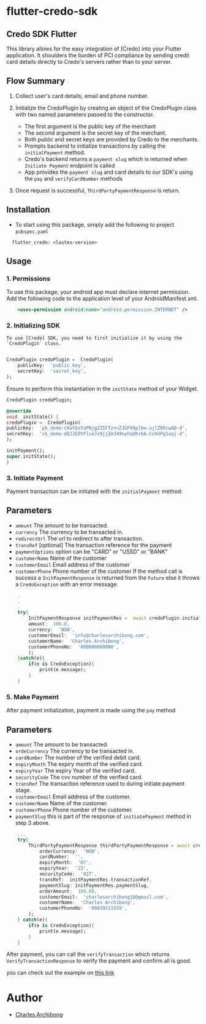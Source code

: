 # flutter-credo-sdk

## Credo SDK Flutter

This library allows for the easy integration of [Credo] into your Flutter application. It shoulders the burden of PCI compliance by sending credit card details directly to Credo's servers rather than to your server.

## Flow Summary

1. Collect user's card details, email and phone number. 
	
2. Initialize the CredoPlugin by creating an object of the CredoPlugin class with two named parameters passed to the constructor.
	- The first argument is the public key of the merchant
	- The second argument is the secret key of the merchant.
	- Both public and secret keys are provided by Credo to the merchants.
	-  Prompts backend to initialize transactions by calling the `initialPayment` method.
	- Credo's backend returns a `payment slug` which is returned when `Initiate Payment` endpoint is called
	- App provides the `payment slug` and card details to our SDK's using the `pay` and `verifyCardNumber` methods
	
3. Once request is successful,  `ThirdPartyPaymentResponse` is return.


## Installation
- To start using this package, simply add the following to project `pubspec.yaml`

```
  flutter_credo: <lastes-version>
```

## Usage

### 1. Permissions
To use this package, your android app must declare internet permission. Add the following code to the application level of your AndroidManifest.xml.

```xml
	<uses-permission android:name="android.permission.INTERNET" />
```

### 2. Initializing SDK
	To use [Credo] SDK, you need to first initialize it by using the `CredoPlugin` class.
	
```dart

CredoPlugin credoPlugin =  CredoPlugin(
    publicKey:  'public_key',
    secretKey:  'secret_key',
);

```
Ensure to perform this instantiation in the `initState` method of your Widget.

```dart
CredoPlugin credoPlugin;

@override
void  initState() {
credoPlugin =  CredoPlugin(
publicKey:  'pk_demo-cKwtbsYaPNjgZZIFfznnZJGP49plbw.ujlZ0XcwAD-d',
secretKey:  'sk_demo-dQJJE9tFlunJv9jjZmJ49nyhqXKrbA.CchUPg1aqj-d',
);

initPayment();
super.initState();
}
```

### 3. Initiate Payment
Payment transaction can be initiated with the `initialPayment` method: 
## Parameters
- `amount` The amount to be transacted.
- `currency` The currency to be transacted in. 
- `redirectUrl` The url to redirect to after transaction.
- `transRef` [optional] The transaction reference for the payment
- `paymentOptions` option can be "CARD" or "USSD" or "BANK"
- `customerName` Name of the customer
- `customerEmail` Email address of the customer
- `customerPhone` Phone number of the customer
If the method call is success a `InitPaymentResponse` is returned from the `Future` else it throws a `CredoException` with an error message.
	
```dart
	.
	.
	.
	try{
		InitPaymentResponse initPaymentRes =  await credoPlugin.initialPayment(
		amount:  100.0,
		currency:  'NGN',
		customerEmail:  'info@charlesarchibong.com',
		customerName:  'Charles Archibong',
		customerPhoneNo:  '000000000000',
		);
	}catch(e){
		if(e is CredoException){
			print(e.message);
		}
	}
```

### 5. Make Payment

After payment initialization, payment is made using the `pay` method
	
## Parameters
- `amount` The amount to be transacted.   
- `ordeCurrency` The currency to be transacted in. 
- `cardNumber` The number of the verified debit card.
- `expiryMonth` The expiry month of the verified card.
- `expiryYear` The expiry Year of the verified card.
- `securityCode` The cvv number of the verified card.
- `transRef` The transaction reference used to during initiate payment stage.
- `customerEmail` Email address of the customer.
- `customerName` Name of the customer.
- `customerPhone` Phone number of the customer.
- `paymentSlug` this is part of the response of `initiatePayment` method in step 3 above.

```dart
	...
	try{
		ThirdPartyPaymentResponse thirdPartyPaymentResponse = await credoPlugin.pay(
			orderCurrency:  'NGN',
			cardNumber:  '',
			expiryMonth:  '07',
			expiryYear:  '23',
			securityCode:  '027',
			transRef:  initPaymentRes.transactionRef,
			paymentSlug: initPaymentRes.paymentSlug,
			orderAmount:  100.00,
			customerEmail:  'charlesarchibong10@gmail.com',
			customerName:  'Charles Archibong',
			customerPhoneNo:  '09039311559',
		);
	} catch(e){
		if(e is CredoException){
			print(e.message);
		}
	}
```

After payment, you can call the `verifyTransaction` which returns `VerifyTransactionResponse` to verify the payment and confirm all is good. 

you can check out the example on [this link](https://github.com/charlesarchibong/flutter_credo/tree/dev/example)
	


# Author
- [Charles Archibong](https://www.linkedin.com/in/charles-archibong-9b6a23164/)



	

